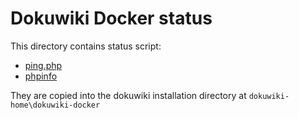 # Dokuwiki Docker status


This directory contains status script:
  * [ping.php](ping.php)
  * [phpinfo](phpinfo.php)

They are copied into the dokuwiki installation directory at `dokuwiki-home\dokuwiki-docker`

